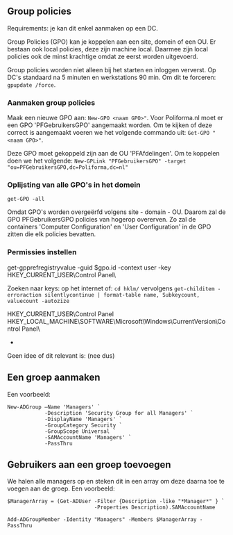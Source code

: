 ## Group policies
Requirements: je kan dit enkel aanmaken op een DC.

Group Policies (GPO) kan je koppelen aan een site, domein of een OU. Er bestaan ook local policies, deze zijn machine local. Daarmee zijn local policies ook de minst krachtige omdat ze eerst worden uitgevoerd.

Group policies worden niet alleen bij het starten en inloggen ververst. Op DC's standaard na 5 minuten en werkstations 90 min. Om dit te forceren: `gpupdate /force`. 

### Aanmaken group policies
Maak een nieuwe GPO aan: `New-GPO <naam GPO>"`. Voor Poliforma.nl moet er een GPO 'PFGebruikersGPO' aangemaakt worden. Om te kijken of deze correct is aangemaakt voeren we het volgende commando uit: `Get-GPO "<naam GPO>"`.

Deze GPO moet gekoppeld zijn aan de OU 'PFAfdelingen'. Om te koppelen doen we het volgende: `New-GPLink "PFGebruikersGPO" -target "ou=PFGebruikersGPO,dc=Poliforma,dc=nl"`

### Oplijsting van alle GPO's in het domein
`get-GPO -all`

Omdat GPO's worden overgeërfd volgens site - domain - OU. Daarom zal de GPO PFGebruikersGPO policies van hogerop overerven. Zo zal de containers 'Computer Configuration' en 'User Configuration' in de GPO zitten die elk policies bevatten. 


### Permissies instellen
get-gpprefregistryvalue -guid $gpo.id -context user -key HKEY_CURRENT_USER\Control Panel\

Zoeken naar keys: op het internet of: `cd hklm/` vervolgens `get-childitem -erroraction silentlycontinue | format-table name, Subkeycount, valuecount -autozize`

HKEY_CURRENT_USER\Control Panel\
HKEY_LOCAL_MACHINE\SOFTWARE\Microsoft\Windows\CurrentVersion\Control Panel\


-
Geen idee of dit relevant is: (nee dus)
## Een groep aanmaken
Een voorbeeld:
```
New-ADGroup –Name 'Managers' `
            -Description 'Security Group for all Managers' `
            -DisplayName 'Managers' `
            -GroupCategory Security `
            -GroupScope Universal `
            -SAMAccountName 'Managers' `
            -PassThru 
```

## Gebruikers aan een groep toevoegen
We halen alle managers op en steken dit in een array om deze daarna toe te voegen aan de groep.
Een voorbeeld:

```
$ManagerArray = (Get-ADUser -Filter {Description -like "*Manager*" } `
                            -Properties Description).SAMAccountName
```

```
Add-ADGroupMember -Identity "Managers" -Members $ManagerArray -PassThru
```
